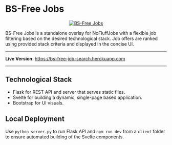 # BS-Free Jobs

<p align="center">
  <a href="https://bs-free-job-search.herokuapp.com"><img src="https://i.imgur.com/GImlOV2.png" alt="BS-Free Jobs"></a>
</p>

BS-Free Jobs is a standalone overlay for NoFluffJobs with a flexible job filtering based on the desired technological stack. Job offers are ranked using provided stack criteria and displayed in the concise UI.

---

**Live Version**: <a href="https://bs-free-job-search.herokuapp.com" target="_blank">https://bs-free-job-search.herokuapp.com</a>

---

## Technological Stack

- Flask for REST API and server that serves static files.
- Svelte for building a dynamic, single-page based application.
- Bootstrap for UI visuals.

## Local Deployment

Use ```python server.py``` to run Flask API and ```npm run dev``` from a ```client``` folder to ensure automated building of the Svelte components.
